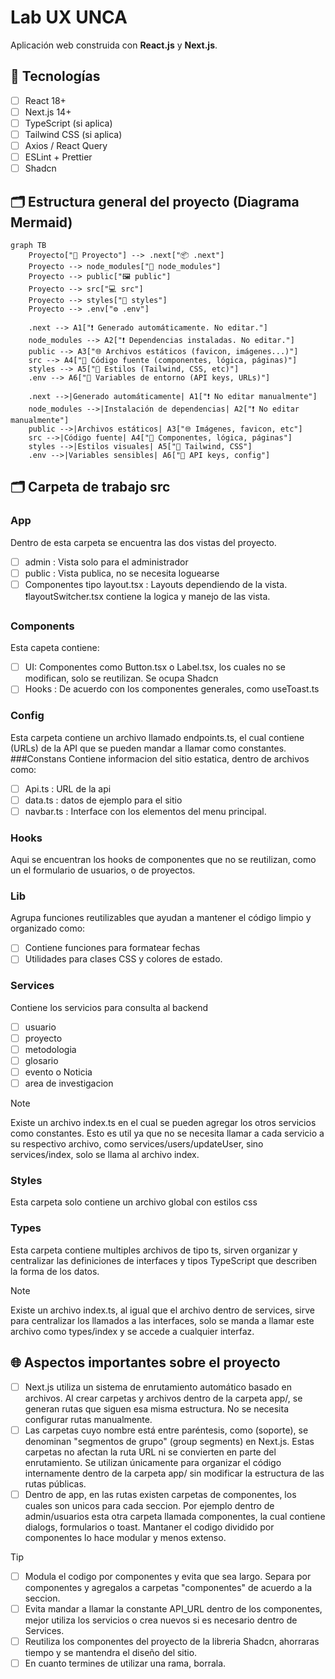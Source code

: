 # Lab UX UNCA

Aplicación web construida con **React.js** y **Next.js**.

## 🧱 Tecnologías

- [ ] React 18+
- [ ] Next.js 14+
- [ ] TypeScript (si aplica)
- [ ] Tailwind CSS (si aplica)
- [ ] Axios / React Query
- [ ] ESLint + Prettier
- [ ] Shadcn

## 🗂️ Estructura general del proyecto (Diagrama Mermaid)


```mermaid
graph TB
    Proyecto["📁 Proyecto"] --> .next["📦 .next"]
    Proyecto --> node_modules["📁 node_modules"]
    Proyecto --> public["🖼️ public"]
    Proyecto --> src["💻 src"]
    Proyecto --> styles["🎨 styles"]
    Proyecto --> .env["⚙️ .env"]

    .next --> A1["❗ Generado automáticamente. No editar."]
    node_modules --> A2["❗ Dependencias instaladas. No editar."]
    public --> A3["🌐 Archivos estáticos (favicon, imágenes...)"]
    src --> A4["🧠 Código fuente (componentes, lógica, páginas)"]
    styles --> A5["💅 Estilos (Tailwind, CSS, etc)"]
    .env --> A6["🔐 Variables de entorno (API keys, URLs)"]

    .next -->|Generado automáticamente| A1["❗ No editar manualmente"]
    node_modules -->|Instalación de dependencias| A2["❗ No editar manualmente"]
    public -->|Archivos estáticos| A3["🌐 Imágenes, favicon, etc"]
    src -->|Código fuente| A4["🧠 Componentes, lógica, páginas"]
    styles -->|Estilos visuales| A5["💅 Tailwind, CSS"]
    .env -->|Variables sensibles| A6["🔐 API keys, config"]
```
## 🗂️ Carpeta de trabajo src
### App
Dentro de esta carpeta se encuentra las dos vistas del proyecto.
- [ ] admin : Vista solo para el administrador
- [ ] public : Vista publica, no se necesita loguearse
- [ ] Componentes tipo layout.tsx : Layouts dependiendo de la vista. ❗layoutSwitcher.tsx contiene la logica y manejo de las vista.
### Components
Esta capeta contiene:
- [ ] UI: Componentes como Button.tsx o Label.tsx, los cuales no se modifican, solo se reutilizan. Se ocupa Shadcn
- [ ] Hooks : De acuerdo con los componentes generales, como useToast.ts
### Config
Esta carpeta contiene un archivo llamado endpoints.ts, el cual contiene  (URLs) de la API que se pueden mandar a llamar como constantes.
###Constans
Contiene informacion del sitio estatica, dentro de archivos como:
- [ ] Api.ts : URL de la api
- [ ] data.ts : datos de ejemplo para el sitio
- [ ] navbar.ts : Interface con los elementos del menu principal.
### Hooks
Aqui se encuentran los hooks de componentes que no se reutilizan, como un el formulario de usuarios, o de proyectos. 
### Lib 
Agrupa funciones reutilizables que ayudan a mantener el código limpio y organizado como:
- [ ] Contiene funciones para formatear fechas
- [ ] Utilidades para clases CSS y colores de estado.
### Services
Contiene los servicios para consulta al backend
- [ ] usuario
- [ ] proyecto
- [ ] metodologia
- [ ] glosario
- [ ] evento o Noticia
- [ ] area de investigacion
> [!NOTE]
> Existe un archivo index.ts en el cual se pueden agregar los otros servicios como constantes. Esto es util ya que no se necesita llamar a cada servicio a su respectivo archivo, como services/users/updateUser, sino services/index, solo se llama al archivo index.
### Styles
Esta carpeta solo contiene un archivo global con estilos css
### Types
Esta carpeta contiene multiples archivos de tipo ts, sirven organizar y centralizar las definiciones de interfaces y tipos TypeScript que describen la forma de los datos.
> [!NOTE]
> Existe un archivo index.ts, al igual que el archivo dentro de services, sirve para centralizar los llamados a las interfaces, solo se manda a llamar este archivo como types/index y se accede a cualquier interfaz.
## 🌐 Aspectos importantes sobre el proyecto
- [ ] Next.js utiliza un sistema de enrutamiento automático basado en archivos. Al crear carpetas y archivos dentro de la carpeta app/, se generan rutas que siguen esa misma estructura. No se necesita configurar rutas manualmente.
- [ ] Las carpetas cuyo nombre está entre paréntesis, como (soporte), se denominan "segmentos de grupo" (group segments) en Next.js. Estas carpetas no afectan la ruta URL ni se convierten en parte del enrutamiento. Se utilizan únicamente para organizar el código internamente dentro de la carpeta app/ sin modificar la estructura de las rutas públicas.
- [ ] Dentro de app, en las rutas existen carpetas de componentes, los cuales son unicos para cada seccion. Por ejemplo dentro de admin/usuarios esta otra carpeta llamada componentes, la cual contiene dialogs, formularios o toast. Mantaner el codigo dividido por componentes lo hace modular y menos extenso.

> [!TIP]
> - [ ] Modula el codigo por componentes y evita que sea largo. Separa por componentes y agregalos a carpetas "componentes" de acuerdo a la seccion.
> - [ ] Evita mandar a llamar la constante API_URL dentro de los componentes, mejor utiliza los servicios o crea nuevos si es necesario dentro de Services.
> - [ ] Reutiliza los componentes del proyecto de la libreria Shadcn, ahorraras tiempo y se mantendra el diseño del sitio.
> - [ ] En cuanto termines de utilizar una rama, borrala. 
